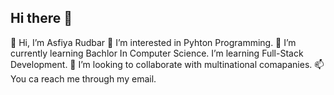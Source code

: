 ## Hi there 👋
👋 Hi, I’m Asfiya Rudbar
👀 I’m interested in Pyhton Programming.
🌱 I’m currently learning Bachlor In Computer Science.
    I’m  learning Full-Stack Development.
💞️ I’m looking to collaborate with multinational comapanies.
📫 You ca reach me through my email.

<!--
**Asfiya-rudbar/Asfiya-rudbar** is a ✨ _special_ ✨ repository because its `README.md` (this file) appears on your GitHub profile.

Here are some ideas to get you started:

